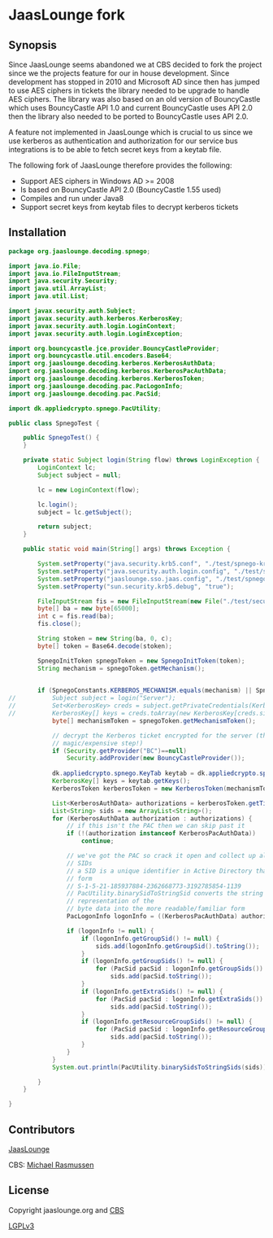 # JaasLounge fork

## Synopsis

Since JaasLounge seems abandoned we at CBS decided to fork the project since we the projects feature for our in house development. Since development has stopped in 2010 and Microsoft AD since then has jumped to use AES ciphers in tickets the library needed to be upgrade to handle AES ciphers. The library was also based on an old version of BouncyCastle which uses BouncyCastle API 1.0 and current BouncyCastle uses API 2.0 then the library also needed to be ported to BouncyCastle uses API 2.0.

A feature not implemented in JaasLounge which is crucial to us since we use kerberos as authentication and authorization for our service bus integrations is to be able to fetch secret keys from a keytab file.

The following fork of JaasLounge therefore provides the following:
* Support AES ciphers in Windows AD >= 2008
* Is based on BouncyCastle API 2.0 (BouncyCastle 1.55 used)
* Compiles and run under Java8
* Support secret keys from keytab files to decrypt kerberos tickets

## Installation

```java
package org.jaaslounge.decoding.spnego;

import java.io.File;
import java.io.FileInputStream;
import java.security.Security;
import java.util.ArrayList;
import java.util.List;

import javax.security.auth.Subject;
import javax.security.auth.kerberos.KerberosKey;
import javax.security.auth.login.LoginContext;
import javax.security.auth.login.LoginException;

import org.bouncycastle.jce.provider.BouncyCastleProvider;
import org.bouncycastle.util.encoders.Base64;
import org.jaaslounge.decoding.kerberos.KerberosAuthData;
import org.jaaslounge.decoding.kerberos.KerberosPacAuthData;
import org.jaaslounge.decoding.kerberos.KerberosToken;
import org.jaaslounge.decoding.pac.PacLogonInfo;
import org.jaaslounge.decoding.pac.PacSid;

import dk.appliedcrypto.spnego.PacUtility;

public class SpnegoTest {

	public SpnegoTest() {
	}

	private static Subject login(String flow) throws LoginException {
		LoginContext lc;
		Subject subject = null;

		lc = new LoginContext(flow);

		lc.login();
		subject = lc.getSubject();

		return subject;
	}

	public static void main(String[] args) throws Exception {

		System.setProperty("java.security.krb5.conf", "./test/spnego-krb5.conf");
		System.setProperty("java.security.auth.login.config", "./test/spnego-jaas.conf");
		System.setProperty("jaaslounge.sso.jaas.config", "./test/spnego-jaas.conf");
		System.setProperty("sun.security.krb5.debug", "true");

		FileInputStream fis = new FileInputStream(new File("./test/security.token"));
		byte[] ba = new byte[65000];
		int c = fis.read(ba);
		fis.close();

		String stoken = new String(ba, 0, c);
		byte[] token = Base64.decode(stoken);

		SpnegoInitToken spnegoToken = new SpnegoInitToken(token);
		String mechanism = spnegoToken.getMechanism();

	
		if (SpnegoConstants.KERBEROS_MECHANISM.equals(mechanism) || SpnegoConstants.LEGACY_KERBEROS_MECHANISM.equals(mechanism)) {
//			Subject subject = login("Server");
//			Set<KerberosKey> creds = subject.getPrivateCredentials(KerberosKey.class);
//			KerberosKey[] keys = creds.toArray(new KerberosKey[creds.size()]);
			byte[] mechanismToken = spnegoToken.getMechanismToken();

			// decrypt the Kerberos ticket encrypted for the server (this is the
			// magic/expensive step!)
			if (Security.getProvider("BC")==null)
				Security.addProvider(new BouncyCastleProvider());
			
			dk.appliedcrypto.spnego.KeyTab keytab = dk.appliedcrypto.spnego.KeyTab.getInstance("./test/some-service-account.keytab");
			KerberosKey[] keys = keytab.getKeys();
			KerberosToken kerberosToken = new KerberosToken(mechanismToken, keys);

			List<KerberosAuthData> authorizations = kerberosToken.getTicket().getEncData().getUserAuthorizations();
			List<String> sids = new ArrayList<String>();
			for (KerberosAuthData authorization : authorizations) {
				// if this isn't the PAC then we can skip past it
				if (!(authorization instanceof KerberosPacAuthData))
					continue;

				// we've got the PAC so crack it open and collect up all the
				// SIDs
				// a SID is a unique identifier in Active Directory that has the
				// form
				// S-1-5-21-185937884-2362668773-3192785854-1139
				// PacUtility.binarySidToStringSid converts the string
				// representation of the
				// byte data into the more readable/familiar form
				PacLogonInfo logonInfo = ((KerberosPacAuthData) authorization).getPac().getLogonInfo();

				if (logonInfo != null) {
					if (logonInfo.getGroupSid() != null) {
						sids.add(logonInfo.getGroupSid().toString());
					}
					if (logonInfo.getGroupSids() != null) {
						for (PacSid pacSid : logonInfo.getGroupSids())
							sids.add(pacSid.toString());
					}
					if (logonInfo.getExtraSids() != null) {
						for (PacSid pacSid : logonInfo.getExtraSids())
							sids.add(pacSid.toString());
					}
					if (logonInfo.getResourceGroupSids() != null) {
						for (PacSid pacSid : logonInfo.getResourceGroupSids())
							sids.add(pacSid.toString());
					}
				}
			}
			System.out.println(PacUtility.binarySidsToStringSids(sids));

		}
	}

}
```
## Contributors

[JaasLounge](http://jaaslounge.sourceforge.net)

CBS: [Michael Rasmussen](mailto:mr.it@cbs.dk)

## License

Copyright jaaslounge.org and [CBS](http://www.cbs.dk)

[LGPLv3](http://www.gnu.org/copyleft/lesser.html)


